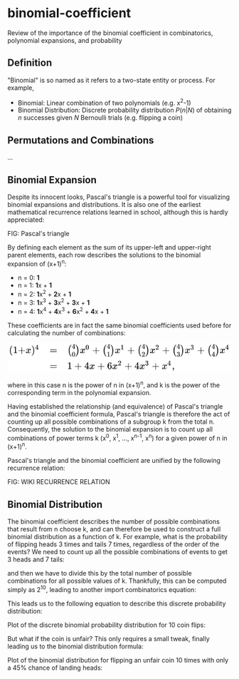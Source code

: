 # binomial-coefficient
Review of the importance of the binomial coefficient in combinatorics, polynomial expansions, and probability

Definition
---
"Binomial" is so named as it refers to a two-state entity or process. For example,
- Binomial: Linear combination of two polynomials (e.g. x<sup>2</sup>-1)
- Binomial Distribution: Discrete probability distribution <i>P</i>(<i>n</i>|<i>N</i>)
of obtaining <i>n</i> successes given <i>N</i> Bernoulli trials (e.g. flipping a coin)

Permutations and Combinations
---
...

Binomial Expansion
---
Despite its innocent looks, Pascal's triangle is a powerful tool for visualizing binomial
expansions and distributions. It is also one of the earliest mathematical recurrence
relations learned in school, although this is hardly appreciated:

FIG: Pascal's triangle

By defining each element as the sum of its upper-left and upper-right parent elements,
each row describes the solutions to the binomial expansion of (x+1)<sup>n</sup>:
- n = 0: <b>1</b>
- n = 1: <b>1</b>x + <b>1</b>
- n = 2: <b>1</b>x<sup>2</sup> + <b>2</b>x + <b>1</b>
- n = 3: <b>1</b>x<sup>3</sup> + <b>3</b>x<sup>2</sup> + <b>3</b>x + <b>1</b>
- n = 4: <b>1</b>x<sup>4</sup> + <b>4</b>x<sup>3</sup> + <b>6</b>x<sup>2</sup> + <b>4</b>x + <b>1</b>

These coefficients are in fact the same binomial coefficients used before for calculating the number of combinations:

![](binomial_expansion.svg)

where in this case n is the power of n in (x+1)<sup>n</sup>, and k is the power of the corresponding term in the polynomial expansion.

Having established the relationship (and equivalence) of Pascal's triangle and the binomial coefficient formula, Pascal's triangle is therefore the act of counting up all possible combinations of a subgroup k from the total n. Consequently, the solution to the binomial expansion is to count up all combinations of power terms k (x<sup>0</sup>, x<sup>1</sup>, ..., x<sup>n-1</sup>, x<sup>n</sup>) for a given power of n in (x+1)<sup>n</sup>.

Pascal's triangle and the binomial coefficient are unified by the following recurrence relation:

FIG: WIKI RECURRENCE RELATION

Binomial Distribution
---
The binomial coefficient describes the number of possible combinations that result from n choose k, and can therefore be used to construct a full binomial distribution as a function of k. For example, what is the probability of flipping heads 3 times and tails 7 times, regardless of the order of the events? We need to count up all the possible combinations of events to get 3 heads and 7 tails:


and then we have to divide this by the total number of possible combinations for all possible values of k. Thankfully, this can be computed simply as 2<sup>10</sup>, leading to another import combinatorics equation:


This leads us to the following equation to describe this discrete probability distribution:

Plot of the discrete binomial probability distribution for 10 coin flips:

But what if the coin is unfair? This only requires a small tweak, finally leading us to the binomial distribution formula:

Plot of the binomial distribution for  flipping an unfair coin 10 times with only a 45% chance of landing heads: